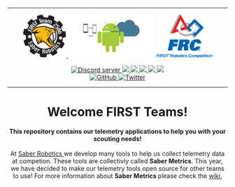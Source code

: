 

---

<p float="left" align="center">
    <a href="https://saberrobotics.org">
        <img src="/.github/assets/saber-robotics.png" height="100" />
    </a>
    <img src="/.github/assets/android.png" height="100" />
    <img src="/.github/assets/FIRST.png" height="100" /> 
</p>

<!--
<p align="center">
    <b> Join our Discord Server! </b>
</p>
-->

<p align="center">
    <a href="https://discord.gg/WvbCRGSKre">
        <img src="https://img.shields.io/discord/888875214459535360?color=5865F2&logo=discord&logoColor=white" alt="Discord server"/>
    </a>
    <a href="https://github.com/IBXCODECAT/FRC-Scouting/commits/main">
        <img src="https://img.shields.io/github/commit-activity/w/IBXCODECAT/FRC-Scouting?label=commits"/>
    </a>
    <a href="https://github.com/IBXCODECAT/FRC-Scouting/releases">
        <img src="https://img.shields.io/github/downloads/IBXCODECAT/FRC-Scouting/total"/>
    </a>
    <a href="https://github.com/IBXCODECAT/FRC-Scouting/issues">
        <img src="https://img.shields.io/github/issues/IBXCODECAT/FRC-Scouting"/>
    </a>
    <a href="https://github.com/IBXCODECAT/FRC-Scouting/blob/main/.github/LICENSE">
        <img src="https://img.shields.io/github/license/IBXCODECAT/FRC-Scouting"/>
    </a>
    <a href="https://github.com/IBXCODECAT/FRC-Scouting/actions">
        <img src="https://img.shields.io/maintenance/yes/2022"/>
    </a>
    <br/>
    <a href="https://github.com/IBXCODECAT">
        <img src="https://img.shields.io/github/followers/IBXCODECAT?label=Follow&style=social" alt="GitHub"/>
    </a>
    <a href="https://twitter.com/ibxcodecat">
        <img src="https://img.shields.io/twitter/follow/ibxcodecat?label=Follow&style=social" alt="Twitter"/>
    </a>
</p>

---

<h1 align="center">Welcome FIRST Teams!</h1>

<p align="center">
    <strong>
        This repository contains our telemetry applications to help you with your scouting needs!
    </strong>
    <br/><br/>
    At 
    <a href="https://saberrobotics.org">
        Saber Robotics
    </a>
    we develop many tools to help us collect telemetry data at competion. These tools are collectivly called <strong>Saber Metrics</strong>. This year, we have decided to make our telemetry tools open source for other teams to use! For more information about
    <strong>
        Saber Metrics
    </strong>
    please check the
    <a href="https://github.com/IBXCODECAT/Saber-Metrics/wiki">
        wiki.
    </a>
</P>
